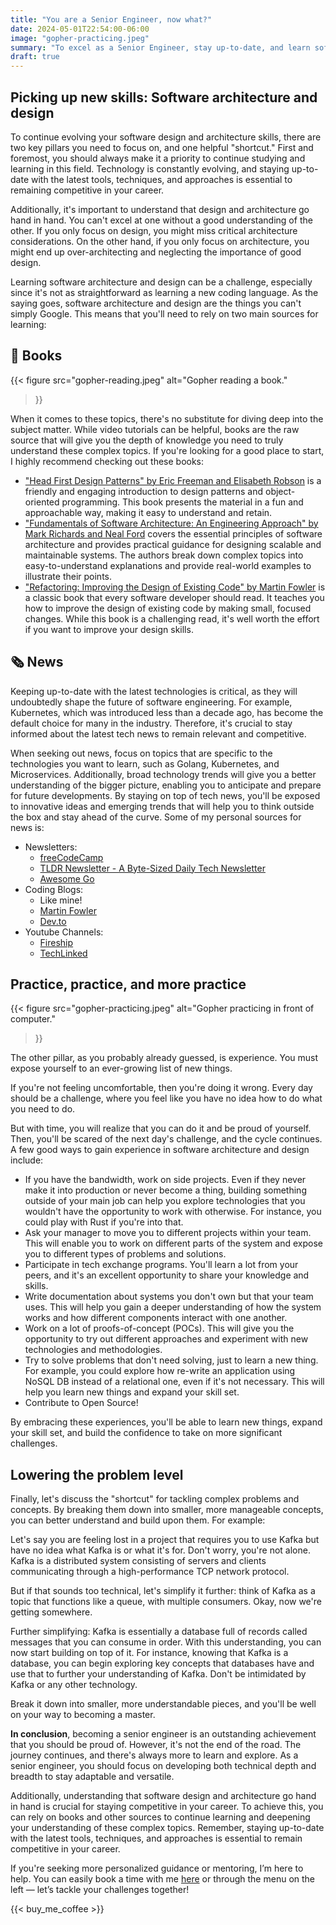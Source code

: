 ```yaml
---
title: "You are a Senior Engineer, now what?"
date: 2024-05-01T22:54:00-06:00
image: "gopher-practicing.jpeg"
summary: "To excel as a Senior Engineer, stay up-to-date, and learn software design and architecture. Focus on Books and practice!"
draft: true
---
```


## Picking up new skills: Software architecture and design

To continue evolving your software design and architecture skills, there are two key pillars you need to focus on, and one helpful "shortcut." First and foremost, you should always make it a priority to continue studying and learning in this field. Technology is constantly evolving, and staying up-to-date with the latest tools, techniques, and approaches is essential to remaining competitive in your career.

Additionally, it's important to understand that design and architecture go hand in hand. You can't excel at one without a good understanding of the other. If you only focus on design, you might miss critical architecture considerations. On the other hand, if you only focus on architecture, you might end up over-architecting and neglecting the importance of good design.

Learning software architecture and design can be a challenge, especially since it's not as straightforward as learning a new coding language. As the saying goes, software architecture and design are the things you can't simply Google. This means that you'll need to rely on two main sources for learning:

## 📕 Books

{{< figure
  src="gopher-reading.jpeg"
  alt="Gopher reading a book."
>}}

When it comes to these topics, there's no substitute for diving deep into the subject matter. While video tutorials can be helpful, books are the raw source that will give you the depth of knowledge you need to truly understand these complex topics. If you're looking for a good place to start, I highly recommend checking out these books:

- ["Head First Design Patterns" by Eric Freeman and Elisabeth Robson](https://www.amazon.com/Head-First-Design-Patterns-Object-Oriented/dp/149207800X) is a friendly and engaging introduction to design patterns and object-oriented programming. This book presents the material in a fun and approachable way, making it easy to understand and retain.
- ["Fundamentals of Software Architecture: An Engineering Approach" by Mark Richards and Neal Ford](https://www.amazon.com/Fundamentals-Software-Architecture-Engineering-Approach) covers the essential principles of software architecture and provides practical guidance for designing scalable and maintainable systems. The authors break down complex topics into easy-to-understand explanations and provide real-world examples to illustrate their points.
- ["Refactoring: Improving the Design of Existing Code" by Martin Fowler](https://www.amazon.com/Refactoring-Improving-Existing-Addison-Wesley-Signature) is a classic book that every software developer should read. It teaches you how to improve the design of existing code by making small, focused changes. While this book is a challenging read, it's well worth the effort if you want to improve your design skills.

## 🗞️ News

Keeping up-to-date with the latest technologies is critical, as they will undoubtedly shape the future of software engineering. For example, Kubernetes, which was introduced less than a decade ago, has become the default choice for many in the industry. Therefore, it's crucial to stay informed about the latest tech news to remain relevant and competitive.

When seeking out news, focus on topics that are specific to the technologies you want to learn, such as Golang, Kubernetes, and Microservices. Additionally, broad technology trends will give you a better understanding of the bigger picture, enabling you to anticipate and prepare for future developments. By staying on top of tech news, you'll be exposed to innovative ideas and emerging trends that will help you to think outside the box and stay ahead of the curve. Some of my personal sources for news is:

- Newsletters:
  - [freeCodeCamp](https://www.freecodecamp.org/news/tag/newsletter/)
  - [TLDR Newsletter - A Byte-Sized Daily Tech Newsletter](https://tldr.tech/)
  - [Awesome Go](https://go.libhunt.com/newsletter)
- Coding Blogs:
  - Like mine!
  - [Martin Fowler](https://martinfowler.com/)
  - [Dev.to](https://dev.to/)
- Youtube Channels:
  - [Fireship](https://www.youtube.com/@Fireship)
  - [TechLinked](https://www.youtube.com/@TechLinked)

## Practice, practice, and more practice

{{< figure
  src="gopher-practicing.jpeg"
  alt="Gopher practicing in front of computer."
>}}

The other pillar, as you probably already guessed, is experience. You must expose yourself to an ever-growing list of new things.

If you're not feeling uncomfortable, then you're doing it wrong. Every day should be a challenge, where you feel like you have no idea how to do what you need to do.

But with time, you will realize that you can do it and be proud of yourself. Then, you'll be scared of the next day's challenge, and the cycle continues. A few good ways to gain experience in software architecture and design include:

- If you have the bandwidth, work on side projects. Even if they never make it into production or never become a thing, building something outside of your main job can help you explore technologies that you wouldn't have the opportunity to work with otherwise. For instance, you could play with Rust if you're into that.
- Ask your manager to move you to different projects within your team. This will enable you to work on different parts of the system and expose you to different types of problems and solutions.
- Participate in tech exchange programs. You'll learn a lot from your peers, and it's an excellent opportunity to share your knowledge and skills.
- Write documentation about systems you don't own but that your team uses. This will help you gain a deeper understanding of how the system works and how different components interact with one another.
- Work on a lot of proofs-of-concept (POCs). This will give you the opportunity to try out different approaches and experiment with new technologies and methodologies.
- Try to solve problems that don't need solving, just to learn a new thing. For example, you could explore how re-write an application using NoSQL DB instead of a relational one, even if it's not necessary. This will help you learn new things and expand your skill set.
- Contribute to Open Source!

By embracing these experiences, you'll be able to learn new things, expand your skill set, and build the confidence to take on more significant challenges.

## Lowering the problem level

Finally, let's discuss the "shortcut" for tackling complex problems and concepts. By breaking them down into smaller, more manageable concepts, you can better understand and build upon them. For example:

Let's say you are feeling lost in a project that requires you to use Kafka but have no idea what Kafka is or what it's for. Don't worry, you're not alone. Kafka is a distributed system consisting of servers and clients communicating through a high-performance TCP network protocol.

But if that sounds too technical, let's simplify it further: think of Kafka as a topic that functions like a queue, with multiple consumers. Okay, now we're getting somewhere.

Further simplifying: Kafka is essentially a database full of records called messages that you can consume in order. With this understanding, you can now start building on top of it. For instance, knowing that Kafka is a database, you can begin exploring key concepts that databases have and use that to further your understanding of Kafka. Don't be intimidated by Kafka or any other technology.

Break it down into smaller, more understandable pieces, and you'll be well on your way to becoming a master.

**In conclusion**, becoming a senior engineer is an outstanding achievement that you should be proud of. However, it's not the end of the road. The journey continues, and there's always more to learn and explore. As a senior engineer, you should focus on developing both technical depth and breadth to stay adaptable and versatile.

Additionally, understanding that software design and architecture go hand in hand is crucial for staying competitive in your career. To achieve this, you can rely on books and other sources to continue learning and deepening your understanding of these complex topics. Remember, staying up-to-date with the latest tools, techniques, and approaches is essential to remain competitive in your career.

If you're seeking more personalized guidance or mentoring, I’m here to help. You can easily book a time with me [here](https://cal.com/alexandrecastrotech/mentoring) or through the menu on the left — let’s tackle your challenges together!

{{< buy_me_coffee >}}
